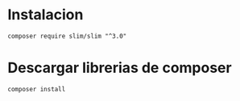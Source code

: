# Instalacion 

`composer require slim/slim "^3.0"`

# Descargar librerias de composer

`composer install`